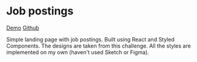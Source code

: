 # Job postings

[Demo](https://job-listings-gamma.vercel.app/)
[Github](https://github.com/ogogorev/job-listings)

Simple landing page with job postings. Built using React and Styled Components. The designs are taken from this challenge. All the styles are implemented on my own (haven't used Sketch or Figma).
